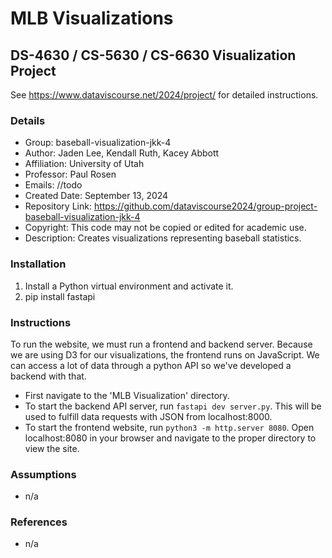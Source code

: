 # MLB Visualizations

## DS-4630 / CS-5630 / CS-6630 Visualization Project

See https://www.dataviscourse.net/2024/project/ for detailed instructions.

### Details

- Group: baseball-visualization-jkk-4
- Author: Jaden Lee, Kendall Ruth, Kacey Abbott
- Affiliation: University of Utah
- Professor: Paul Rosen
- Emails: //todo
- Created Date: September 13, 2024
- Repository Link: https://github.com/dataviscourse2024/group-project-baseball-visualization-jkk-4
- Copyright: This code may not be copied or edited for academic use.
- Description: Creates visualizations representing baseball statistics.

### Installation

1. Install a Python virtual environment and activate it.
1. pip install fastapi

### Instructions

To run the website, we must run a frontend and backend server. Because we are using D3 for our visualizations, the frontend runs on JavaScript. We can access a lot of data through a python API so we've developed a backend with that.

- First navigate to the 'MLB Visualization' directory.
- To start the backend API server, run ```fastapi dev server.py```. This will be used to fulfill data requests with JSON from localhost:8000.
- To start the frontend website, run ```python3 -m http.server 8080```. Open localhost:8080 in your browser and navigate to the proper directory to view the site.

### Assumptions

- n/a

### References

- n/a
